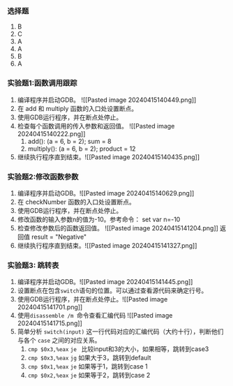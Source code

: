 ### 选择题
1. B
2. C
3. A
4. A
5. B
6. A

### 实验题1:函数调⽤跟踪
1. 编译程序并启动GDB。
![[Pasted image 20240415140449.png]]
3. 在 add 和 multiply 函数的⼊⼝处设置断点。 
4. 使⽤GDB运⾏程序，并在断点处停⽌。 
5. 检查每个函数调⽤的传⼊参数和返回值。 ![[Pasted image 20240415140222.png]]
	1. add(): (a = 6, b = 2);   sum = 8
	2. multiply(): (a = 6,  b = 2); product = 12
6. 继续执⾏程序直到结束。![[Pasted image 20240415140435.png]]

### 实验题2:修改函数参数
1. 编译程序并启动GDB。![[Pasted image 20240415140629.png]]
2. 在 checkNumber 函数的⼊⼝处设置断点。 
3. 使⽤GDB运⾏程序，并在断点处停⽌。 
4. 修改函数的输⼊参数n的值为-10。参考命令： set var n=-10
5. 检查修改参数后的函数返回值。 
![[Pasted image 20240415141204.png]]
返回值 result = "Negative"
6. 继续执⾏程序直到结束。![[Pasted image 20240415141327.png]]

### 实验题3: 跳转表
1. 编译程序并启动GDB。![[Pasted image 20240415141445.png]]
2. 设置断点在包含`switch`语句的位置。可以通过查看源代码来确定行号。
3. 使用GDB运行程序，并在断点处停止。![[Pasted image 20240415141701.png]]
5. 使用`disassemble /m `命令查看汇编代码
![[Pasted image 20240415141715.png]]
6. 简单分析 `switch(input)` 这一行代码对应的汇编代码（大约十行），判断他们与各个 `case` 之间的对应关系。
	1. `cmp $0x3,%eax` `je ` 比较input和3的大小，如果相等，跳转到case3
	2. `cmp $0x3,%eax` `jg` 如果大于3，跳转到default
	3. `cmp $0x1,%eax` `je` 如果等于1，跳转到case 1
	4. `cmp $0x2,%eax` `je` 如果等于2，跳转到case 2